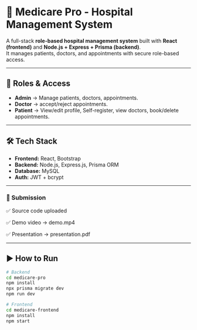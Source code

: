# 🏥 Medicare Pro - Hospital Management System

A full-stack **role-based hospital management system** built with **React (frontend)** and **Node.js + Express + Prisma (backend)**.  
It manages patients, doctors, and appointments with secure role-based access.

---

## 🚀 Roles & Access
- **Admin** → Manage patients, doctors, appointments.  
- **Doctor** → accept/reject appointments.  
- **Patient** → View/edit profile, Self-register, view doctors, book/delete appointments.  

---

## 🛠️ Tech Stack
- **Frontend:** React, Bootstrap  
- **Backend:** Node.js, Express.js, Prisma ORM  
- **Database:** MySQL  
- **Auth:** JWT + bcrypt  

---

### 📑 Submission

✅ Source code uploaded

✅ Demo video → demo.mp4

✅ Presentation → presentation.pdf

---

## ▶️ How to Run
```bash
# Backend
cd medicare-pro
npm install
npx prisma migrate dev
npm run dev

# Frontend
cd medicare-frontend
npm install
npm start

